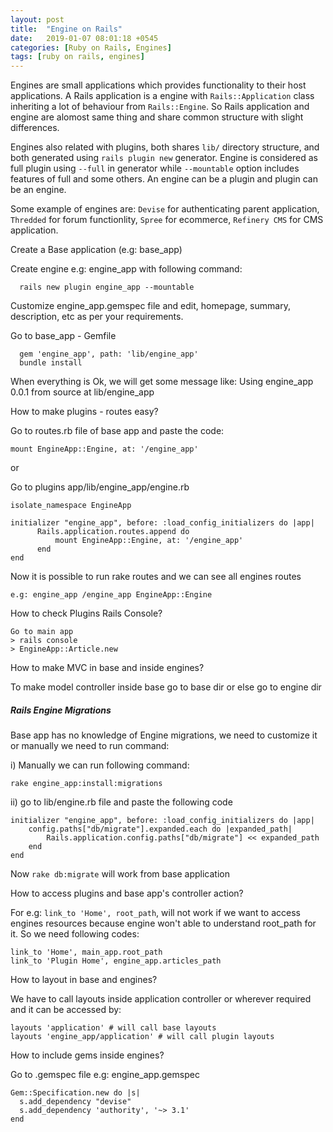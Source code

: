 ```yaml
---
layout: post
title:  "Engine on Rails"
date:   2019-01-07 08:01:18 +0545
categories: [Ruby on Rails, Engines]
tags: [ruby on rails, engines]
---
```


Engines are small applications which provides functionality to their host applications. A Rails application is a engine with `Rails::Application` class inheriting a lot of behaviour from `Rails::Engine`. So Rails application and engine are alomost same thing and share common structure with slight differences.

Engines also related with plugins, both shares `lib/` directory structure, and both generated using `rails plugin new` generator. Engine is considered as full plugin using `--full` in generator while `--mountable` option includes features of full and some others. An engine can be a plugin and plugin can be an engine.

Some example of engines are: `Devise` for authenticating parent application, `Thredded` for forum functionlity, `Spree` for ecommerce, `Refinery CMS` for CMS application.

Create a Base application (e.g: base_app)

Create engine e.g: engine_app with following command:
```
  rails new plugin engine_app --mountable
```

Customize engine_app.gemspec file and edit, homepage, summary, description, etc as per your requirements.

Go to base_app -  Gemfile
```
  gem 'engine_app', path: 'lib/engine_app'
  bundle install
```

When everything is Ok, we will get some message like:
Using engine_app 0.0.1 from source at lib/engine_app

How to make plugins -  routes easy?

Go to routes.rb file of base app and paste the code:
```
mount EngineApp::Engine, at: '/engine_app'
```

or

Go to plugins app/lib/engine_app/engine.rb

```
isolate_namespace EngineApp

initializer "engine_app", before: :load_config_initializers do |app|
      Rails.application.routes.append do
          mount EngineApp::Engine, at: '/engine_app'
      end
end
```

Now it is possible to run rake routes and we can see all engines routes

```
e.g: engine_app /engine_app EngineApp::Engine
```

How to check Plugins Rails Console?

```
Go to main app
> rails console
> EngineApp::Article.new
```

How to make MVC in base and inside engines?

To make model controller inside base go to base dir or else go to engine dir

##### Rails Engine Migrations

Base app has no knowledge of Engine migrations, we need to customize it or manually we need to run command:

i) Manually we can run following command:
```
rake engine_app:install:migrations
```

ii) go to lib/engine.rb file and paste the following code
 ```
 initializer "engine_app", before: :load_config_initializers do |app|
     config.paths["db/migrate"].expanded.each do |expanded_path|
         Rails.application.config.paths["db/migrate"] << expanded_path
     end
 end
 ```

Now `rake db:migrate` will work from base application

How to access plugins and base app's controller action?

For e.g: `link_to 'Home', root_path`, will not work if we want to access engines
resources because engine won't able to understand root_path for it. So we need following codes:

```
link_to 'Home', main_app.root_path
link_to 'Plugin Home', engine_app.articles_path
```

How to layout in base and engines?

We have to call layouts inside application controller or wherever required and it can be accessed by:

```
layouts 'application' # will call base layouts
layouts 'engine_app/application' # will call plugin layouts
```

How to include gems inside engines?

Go to .gemspec file e.g: engine_app.gemspec

```
Gem::Specification.new do |s|
  s.add_dependency "devise"
  s.add_dependency 'authority', '~> 3.1'
end
```

